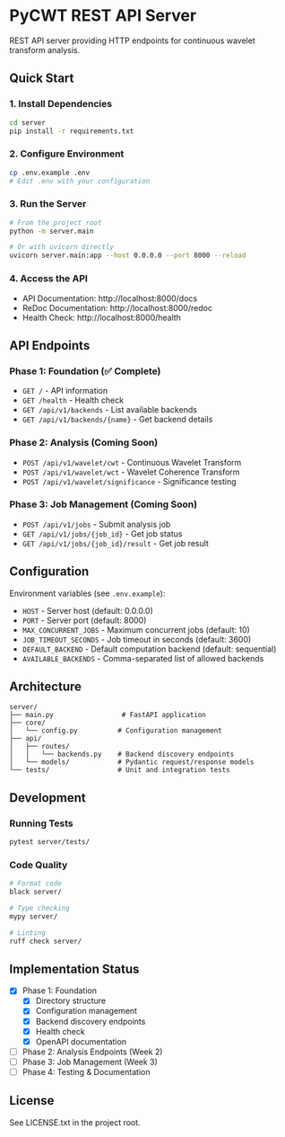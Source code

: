 # PyCWT REST API Server

REST API server providing HTTP endpoints for continuous wavelet transform analysis.

## Quick Start

### 1. Install Dependencies

```bash
cd server
pip install -r requirements.txt
```

### 2. Configure Environment

```bash
cp .env.example .env
# Edit .env with your configuration
```

### 3. Run the Server

```bash
# From the project root
python -m server.main

# Or with uvicorn directly
uvicorn server.main:app --host 0.0.0.0 --port 8000 --reload
```

### 4. Access the API

- API Documentation: http://localhost:8000/docs
- ReDoc Documentation: http://localhost:8000/redoc
- Health Check: http://localhost:8000/health

## API Endpoints

### Phase 1: Foundation (✅ Complete)

- `GET /` - API information
- `GET /health` - Health check
- `GET /api/v1/backends` - List available backends
- `GET /api/v1/backends/{name}` - Get backend details

### Phase 2: Analysis (Coming Soon)

- `POST /api/v1/wavelet/cwt` - Continuous Wavelet Transform
- `POST /api/v1/wavelet/wct` - Wavelet Coherence Transform
- `POST /api/v1/wavelet/significance` - Significance testing

### Phase 3: Job Management (Coming Soon)

- `POST /api/v1/jobs` - Submit analysis job
- `GET /api/v1/jobs/{job_id}` - Get job status
- `GET /api/v1/jobs/{job_id}/result` - Get job result

## Configuration

Environment variables (see `.env.example`):

- `HOST` - Server host (default: 0.0.0.0)
- `PORT` - Server port (default: 8000)
- `MAX_CONCURRENT_JOBS` - Maximum concurrent jobs (default: 10)
- `JOB_TIMEOUT_SECONDS` - Job timeout in seconds (default: 3600)
- `DEFAULT_BACKEND` - Default computation backend (default: sequential)
- `AVAILABLE_BACKENDS` - Comma-separated list of allowed backends

## Architecture

```
server/
├── main.py                 # FastAPI application
├── core/
│   └── config.py          # Configuration management
├── api/
│   ├── routes/
│   │   └── backends.py    # Backend discovery endpoints
│   └── models/            # Pydantic request/response models
└── tests/                 # Unit and integration tests
```

## Development

### Running Tests

```bash
pytest server/tests/
```

### Code Quality

```bash
# Format code
black server/

# Type checking
mypy server/

# Linting
ruff check server/
```

## Implementation Status

- [x] Phase 1: Foundation
  - [x] Directory structure
  - [x] Configuration management
  - [x] Backend discovery endpoints
  - [x] Health check
  - [x] OpenAPI documentation
- [ ] Phase 2: Analysis Endpoints (Week 2)
- [ ] Phase 3: Job Management (Week 3)
- [ ] Phase 4: Testing & Documentation

## License

See LICENSE.txt in the project root.

